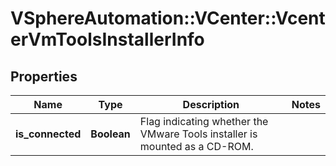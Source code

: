 # VSphereAutomation::VCenter::VcenterVmToolsInstallerInfo

## Properties
Name | Type | Description | Notes
------------ | ------------- | ------------- | -------------
**is_connected** | **Boolean** | Flag indicating whether the VMware Tools installer is mounted as a CD-ROM. | 


